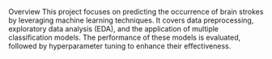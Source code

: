 Overview
This project focuses on predicting the occurrence of brain strokes by leveraging machine learning techniques. It covers data preprocessing, exploratory data analysis (EDA), and the application of multiple classification models. The performance of these models is evaluated, followed by hyperparameter tuning to enhance their effectiveness.
